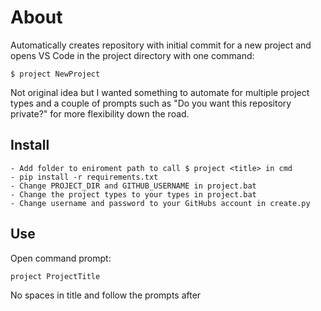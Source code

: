 # About

Automatically creates repository with initial commit for a new project and opens VS Code in the project directory with one command:
```
$ project NewProject
```
Not original idea but I wanted something to automate for multiple project types and a couple of prompts such as "Do you want this repository private?" for more flexibility down the road.


## Install

```
- Add folder to eniroment path to call $ project <title> in cmd
- pip install -r requirements.txt
- Change PROJECT_DIR and GITHUB_USERNAME in project.bat
- Change the project types to your types in project.bat
- Change username and password to your GitHubs account in create.py
```

## Use

Open command prompt:

```
project ProjectTitle
```

No spaces in title and follow the prompts after

